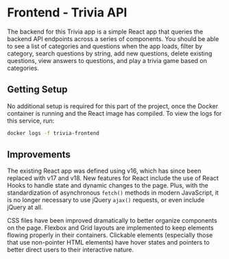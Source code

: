 # Frontend - Trivia API

The backend for this Trivia app is a simple React app that queries the backend API endpoints across a series of components. You should be able to see a list of categories and questions when the app loads, filter by category, search questions by string, add new questions, delete existing questions, view answers to questions, and play a trivia game based on categories.

## Getting Setup

No additional setup is required for this part of the project, once the Docker container is running and the React image has compiled. To view the logs for this service, run:

```sh
docker logs -f trivia-frontend
```

## Improvements

The existing React app was defined using v16, which has since been replaced with v17 and v18.  New features for React include the use of React Hooks to handle state and dynamic changes to the page.  Plus, with the standardization of asynchronous `fetch()` methods in modern JavaScript, it is no longer necessary to use jQuery `ajax()` requests, or even include jQuery at all.

CSS files have been improved dramatically to better organize components on the page. Flexbox and Grid layouts are implemented to keep elements flowing properly in their containers. Clickable elements (especially those that use non-pointer HTML elements) have hover states and pointers to better direct users to their interactive nature.
